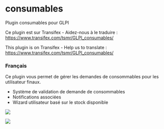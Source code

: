 # consumables
Plugin consumables pour GLPI

Ce plugin est sur Transifex - Aidez-nous à le traduire :
https://www.transifex.com/tsmr/GLPI_consumables/

This plugin is on Transifex - Help us to translate :
https://www.transifex.com/tsmr/GLPI_consumables/

### Français

Ce plugin vous permet de gérer les demandes de consommables pour les utilisateur finaux.
* Système de validation de demande de consommables
* Notifications associées
* Wizard utilisateur basé sur le stock disponible

![](https://github.com/InfotelGLPI/consumables/blob/master/wiki/Menu%20plugin%20consumables.png)


![](https://github.com/InfotelGLPI/consumables/blob/master/wiki/Wizard%20plugin%20consumables.png)
